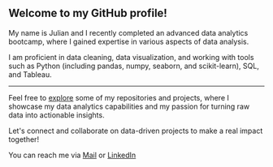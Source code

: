 ## Welcome to my GitHub profile! ##
My name is Julian and I recently completed an advanced data analytics bootcamp, where I gained expertise in various aspects of data analysis. 

I am proficient in data cleaning, data visualization, and working with tools such as Python (including pandas, numpy, seaborn, and scikit-learn), SQL, and Tableau.

---

Feel free to [explore](https://github.com/Jappler85/my_projects) some of my repositories and projects, where I showcase my data analytics capabilities and my passion for turning raw data into actionable insights. 

Let's connect and collaborate on data-driven projects to make a real impact together!

You can reach me via [Mail](mailto:jappler85@googlemail.com) or [LinkedIn](https://www.linkedin.com/in/julianappler/)
